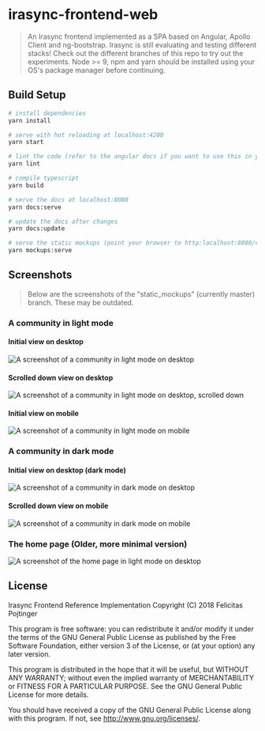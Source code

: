 # irasync-frontend-web

> An Irasync frontend implemented as a SPA based on Angular, Apollo Client and ng-bootstrap.
> Irasync is still evaluating and testing different stacks! Check out the different branches of this repo to try out the experiments.
> Node >= 9, npm and yarn should be installed using your OS's package manager before continuing.

## Build Setup

```bash
# install dependencies
yarn install

# serve with hot reloading at localhost:4200
yarn start

# lint the code (refer to the angular docs if you want to use this in your IDE)
yarn lint

# compile typescript
yarn build

# serve the docs at localhost:8080
yarn docs:serve

# update the docs after changes
yarn docs:update

# serve the static mockups (point your browser to http:localhost:8080/c/cyberpunk.html or http:localhost:8080/c/cyberpunk-dark.html to look at the styling)
yarn mockups:serve
```

## Screenshots

> Below are the screenshots of the "static_mockups" (currently master) branch. These may be outdated.

### A community in light mode

#### Initial view on desktop

![A screenshot of a community in light mode on desktop](screenshots/screenshot_c_cyberpunk_light_lg_top.jpg)

#### Scrolled down view on desktop

![A screenshot of a community in light mode on desktop, scrolled down](screenshots/screenshot_c_cyberpunk_light_lg_bottom.png)

#### Initial view on mobile

![A screenshot of a community in light mode on mobile](screenshots/screenshot_c_cyberpunk_light_sm.png)

### A community in dark mode

#### Initial view on desktop (dark mode)

![A screenshot of a community in dark mode on desktop](screenshots/screenshot_c_cyberpunk_dark_lg_top.jpg)

#### Scrolled down view on mobile

![A screenshot of a community in dark mode on mobile](screenshots/screenshot_c_cyberpunk_dark_sm_bottom.png)

### The home page (Older, more minimal version)

![A screenshot of the home page in light mode on desktop](screenshots/screenshot_home_light_lg.png)

## License

Irasync Frontend Reference Implementation
Copyright (C) 2018 Felicitas Pojtinger

This program is free software: you can redistribute it and/or modify
it under the terms of the GNU General Public License as published by
the Free Software Foundation, either version 3 of the License, or
(at your option) any later version.

This program is distributed in the hope that it will be useful,
but WITHOUT ANY WARRANTY; without even the implied warranty of
MERCHANTABILITY or FITNESS FOR A PARTICULAR PURPOSE.  See the
GNU General Public License for more details.

You should have received a copy of the GNU General Public License
along with this program.  If not, see <http://www.gnu.org/licenses/>.